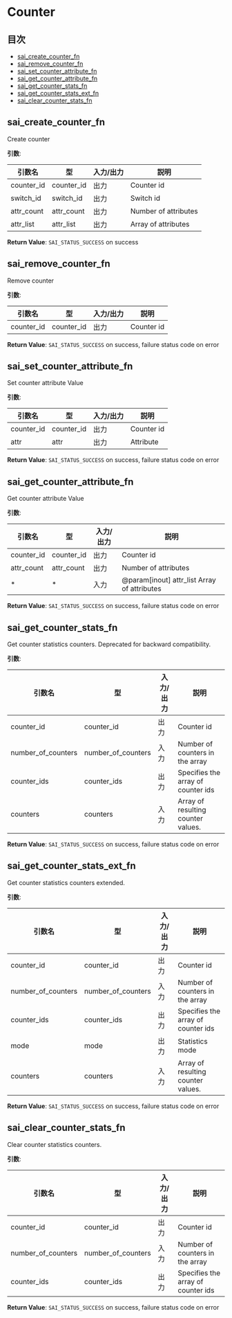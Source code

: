 # Counter
## 目次

- [sai_create_counter_fn](#sai_create_counter_fn)
- [sai_remove_counter_fn](#sai_remove_counter_fn)
- [sai_set_counter_attribute_fn](#sai_set_counter_attribute_fn)
- [sai_get_counter_attribute_fn](#sai_get_counter_attribute_fn)
- [sai_get_counter_stats_fn](#sai_get_counter_stats_fn)
- [sai_get_counter_stats_ext_fn](#sai_get_counter_stats_ext_fn)
- [sai_clear_counter_stats_fn](#sai_clear_counter_stats_fn)



## sai_create_counter_fn
Create counter

**引数**:

| 引数名 | 型 | 入力/出力 | 説明 |
|--------|----------|-----------|------|
| counter_id | counter_id | 出力 | Counter id |
| switch_id | switch_id | 出力 | Switch id |
| attr_count | attr_count | 出力 | Number of attributes |
| attr_list | attr_list | 出力 | Array of attributes |

**Return Value**: `SAI_STATUS_SUCCESS` on success


## sai_remove_counter_fn
Remove counter

**引数**:

| 引数名 | 型 | 入力/出力 | 説明 |
|--------|----------|-----------|------|
| counter_id | counter_id | 出力 | Counter id |

**Return Value**: `SAI_STATUS_SUCCESS` on success, failure status code on error


## sai_set_counter_attribute_fn
Set counter attribute Value

**引数**:

| 引数名 | 型 | 入力/出力 | 説明 |
|--------|----------|-----------|------|
| counter_id | counter_id | 出力 | Counter id |
| attr | attr | 出力 | Attribute |

**Return Value**: `SAI_STATUS_SUCCESS` on success, failure status code on error


## sai_get_counter_attribute_fn
Get counter attribute Value

**引数**:

| 引数名 | 型 | 入力/出力 | 説明 |
|--------|----------|-----------|------|
| counter_id | counter_id | 出力 | Counter id |
| attr_count | attr_count | 出力 | Number of attributes |
| * | * | 入力 | @param[inout] attr_list Array of attributes |

**Return Value**: `SAI_STATUS_SUCCESS` on success, failure status code on error


## sai_get_counter_stats_fn
Get counter statistics counters. Deprecated for backward compatibility.

**引数**:

| 引数名 | 型 | 入力/出力 | 説明 |
|--------|----------|-----------|------|
| counter_id | counter_id | 出力 | Counter id |
| number_of_counters | number_of_counters | 入力 | Number of counters in the array |
| counter_ids | counter_ids | 出力 | Specifies the array of counter ids |
| counters | counters | 入力 | Array of resulting counter values. |

**Return Value**: `SAI_STATUS_SUCCESS` on success, failure status code on error


## sai_get_counter_stats_ext_fn
Get counter statistics counters extended.

**引数**:

| 引数名 | 型 | 入力/出力 | 説明 |
|--------|----------|-----------|------|
| counter_id | counter_id | 出力 | Counter id |
| number_of_counters | number_of_counters | 入力 | Number of counters in the array |
| counter_ids | counter_ids | 出力 | Specifies the array of counter ids |
| mode | mode | 出力 | Statistics mode |
| counters | counters | 入力 | Array of resulting counter values. |

**Return Value**: `SAI_STATUS_SUCCESS` on success, failure status code on error


## sai_clear_counter_stats_fn
Clear counter statistics counters.

**引数**:

| 引数名 | 型 | 入力/出力 | 説明 |
|--------|----------|-----------|------|
| counter_id | counter_id | 出力 | Counter id |
| number_of_counters | number_of_counters | 入力 | Number of counters in the array |
| counter_ids | counter_ids | 出力 | Specifies the array of counter ids |

**Return Value**: `SAI_STATUS_SUCCESS` on success, failure status code on error


